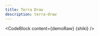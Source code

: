 ```yaml
---
title: Terra Draw
description: terra-draw
---
```


<script lang="ts">
  import Demo from "./TerraDraw.svelte";
  import demoRaw from "./TerraDraw.svelte?raw";
  import CodeBlock from "../../CodeBlock.svelte";
  let { shiki } = $props();
</script>

<Demo />

<CodeBlock content={demoRaw} {shiki} />
